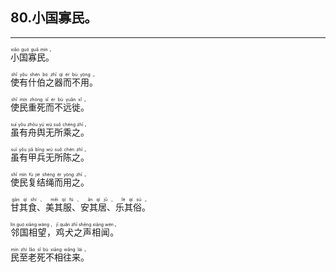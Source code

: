 ## 80.小国寡民。
---


<ruby><rb> 小国寡民。 </rb> <rt>xiǎo  guó  guǎ  mín 。</rt></ruby>

<ruby><rb> 使有什伯之器而不用。 </rb> <rt>shǐ  yǒu  shén  bó  zhī  qì  ér  bù  yòng 。</rt></ruby>

<ruby><rb> 使民重死而不远徙。 </rb> <rt>shǐ  mín  zhòng  sǐ  ér  bù  yuǎn  xǐ 。</rt></ruby>

<ruby><rb> 虽有舟舆无所乘之。 </rb> <rt>suī  yǒu  zhōu  yú  wú  suǒ  chéng  zhī 。</rt></ruby>

<ruby><rb> 虽有甲兵无所陈之。 </rb> <rt>suī  yǒu  jiǎ  bīng  wú  suǒ  chén  zhī 。</rt></ruby>

<ruby><rb> 使民复结绳而用之。 </rb> <rt>shǐ  mín  fù  jié  shéng  ér  yòng  zhī 。</rt></ruby>

<ruby><rb> 甘其食、美其服、安其居、乐其俗。 </rb> <rt>gān  qí  shí 、 měi  qí  fú 、 ān  qí  jū 、 lè  qí  sú 。</rt></ruby>

<ruby><rb> 邻国相望，鸡犬之声相闻。 </rb> <rt>lín  guó  xiāng  wàng ， jī  quǎn  zhī  shēng  xiāng  wén 。</rt></ruby>

<ruby><rb> 民至老死不相往来。 </rb> <rt>mín  zhì  lǎo  sǐ  bù  xiāng  wǎng  lái 。</rt></ruby>

